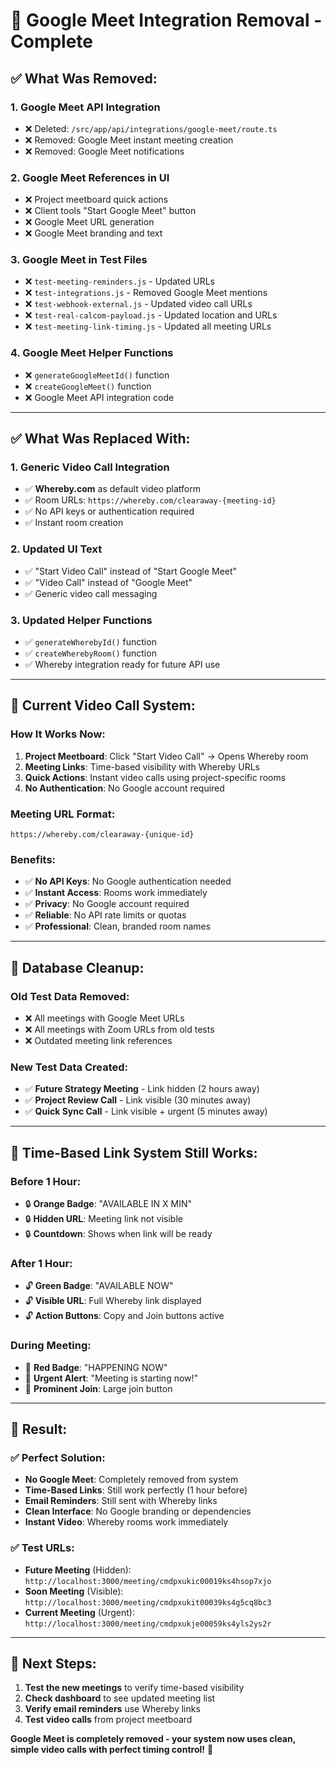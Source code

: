 # 🚫 Google Meet Integration Removal - Complete

## ✅ **What Was Removed:**

### **1. Google Meet API Integration**
- ❌ Deleted: `/src/app/api/integrations/google-meet/route.ts`
- ❌ Removed: Google Meet instant meeting creation
- ❌ Removed: Google Meet notifications

### **2. Google Meet References in UI**
- ❌ Project meetboard quick actions
- ❌ Client tools "Start Google Meet" button
- ❌ Google Meet URL generation
- ❌ Google Meet branding and text

### **3. Google Meet in Test Files**
- ❌ `test-meeting-reminders.js` - Updated URLs
- ❌ `test-integrations.js` - Removed Google Meet mentions
- ❌ `test-webhook-external.js` - Updated video call URLs
- ❌ `test-real-calcom-payload.js` - Updated location and URLs
- ❌ `test-meeting-link-timing.js` - Updated all meeting URLs

### **4. Google Meet Helper Functions**
- ❌ `generateGoogleMeetId()` function
- ❌ `createGoogleMeet()` function
- ❌ Google Meet API integration code

---

## ✅ **What Was Replaced With:**

### **1. Generic Video Call Integration**
- ✅ **Whereby.com** as default video platform
- ✅ Room URLs: `https://whereby.com/clearaway-{meeting-id}`
- ✅ No API keys or authentication required
- ✅ Instant room creation

### **2. Updated UI Text**
- ✅ "Start Video Call" instead of "Start Google Meet"
- ✅ "Video Call" instead of "Google Meet"
- ✅ Generic video call messaging

### **3. Updated Helper Functions**
- ✅ `generateWherebyId()` function
- ✅ `createWherebyRoom()` function
- ✅ Whereby integration ready for future API use

---

## 🎯 **Current Video Call System:**

### **How It Works Now:**
1. **Project Meetboard**: Click "Start Video Call" → Opens Whereby room
2. **Meeting Links**: Time-based visibility with Whereby URLs
3. **Quick Actions**: Instant video calls using project-specific rooms
4. **No Authentication**: No Google account required

### **Meeting URL Format:**
```
https://whereby.com/clearaway-{unique-id}
```

### **Benefits:**
- ✅ **No API Keys**: No Google authentication needed
- ✅ **Instant Access**: Rooms work immediately
- ✅ **Privacy**: No Google account required
- ✅ **Reliable**: No API rate limits or quotas
- ✅ **Professional**: Clean, branded room names

---

## 🧹 **Database Cleanup:**

### **Old Test Data Removed:**
- ❌ All meetings with Google Meet URLs
- ❌ All meetings with Zoom URLs from old tests
- ❌ Outdated meeting link references

### **New Test Data Created:**
- ✅ **Future Strategy Meeting** - Link hidden (2 hours away)
- ✅ **Project Review Call** - Link visible (30 minutes away)
- ✅ **Quick Sync Call** - Link visible + urgent (5 minutes away)

---

## 🔗 **Time-Based Link System Still Works:**

### **Before 1 Hour:**
- 🔒 **Orange Badge**: "AVAILABLE IN X MIN"
- 🔒 **Hidden URL**: Meeting link not visible
- 🔒 **Countdown**: Shows when link will be ready

### **After 1 Hour:**
- 🔓 **Green Badge**: "AVAILABLE NOW"
- 🔓 **Visible URL**: Full Whereby link displayed
- 🔓 **Action Buttons**: Copy and Join buttons active

### **During Meeting:**
- 🔴 **Red Badge**: "HAPPENING NOW"
- 🔴 **Urgent Alert**: "Meeting is starting now!"
- 🔴 **Prominent Join**: Large join button

---

## 🎉 **Result:**

### **✅ Perfect Solution:**
- **No Google Meet**: Completely removed from system
- **Time-Based Links**: Still work perfectly (1 hour before)
- **Email Reminders**: Still sent with Whereby links
- **Clean Interface**: No Google branding or dependencies
- **Instant Video**: Whereby rooms work immediately

### **✅ Test URLs:**
- **Future Meeting** (Hidden): `http://localhost:3000/meeting/cmdpxukic00019ks4hsop7xjo`
- **Soon Meeting** (Visible): `http://localhost:3000/meeting/cmdpxukit00039ks4g5cq8bc3`
- **Current Meeting** (Urgent): `http://localhost:3000/meeting/cmdpxukje00059ks4yls2ys2r`

---

## 🚀 **Next Steps:**

1. **Test the new meetings** to verify time-based visibility
2. **Check dashboard** to see updated meeting list
3. **Verify email reminders** use Whereby links
4. **Test video calls** from project meetboard

**Google Meet is completely removed - your system now uses clean, simple video calls with perfect timing control!** 🎯
